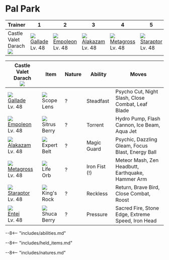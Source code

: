 # Pal Park

Trainer                            | 1                               | 2                                | 3                                | 4                                 | 5                                 | 6
---                                | ---                             | ---                              | ---                              | ---                               | ---                               | ---
Castle Valet Darach<br>![][darach] | ![][475]<br>[Gallade]<br>Lv. 48 | ![][395]<br>[Empoleon]<br>Lv. 48 | ![][065]<br>[Alakazam]<br>Lv. 48 | ![][376]<br>[Metagross]<br>Lv. 48 | ![][398]<br>[Staraptor]<br>Lv. 48 | ![][244]<br>[Entei]<br>Lv. 48

Castle Valet Darach<br>![][darach] | Item                              | Nature | Ability       | Moves
---                                | ---                               | ---    | ---           | ---
![][475]<br>[Gallade]<br>Lv. 48    | ![][scope-lens]<br>Scope Lens     | ?      | Steadfast     | Psycho Cut, Night Slash, Close Combat, Leaf Blade
![][395]<br>[Empoleon]<br>Lv. 48   | ![][sitrus-berry]<br>Sitrus Berry | ?      | Torrent       | Hydro Pump, Flash Cannon, Ice Beam, Aqua Jet
![][065]<br>[Alakazam]<br>Lv. 48   | ![][expert-belt]<br>Expert Belt   | ?      | Magic Guard   | Psychic, Dazzling Gleam, Focus Blast, Energy Ball
![][376]<br>[Metagross]<br>Lv. 48  | ![][life-orb]<br>Life Orb         | ?      | Iron Fist (!) | Meteor Mash, Zen Headbutt, Earthquake, Hammer Arm
![][398]<br>[Staraptor]<br>Lv. 48  | ![][kings-rock]<br>King's Rock    | ?      | Reckless      | Return, Brave Bird, Close Combat, Roost
![][244]<br>[Entei]<br>Lv. 48      | ![][shuca-berry]<br>Shuca Berry   | ?      | Pressure      | Sacred Fire, Stone Edge, Extreme Speed, Iron Head

--8<-- "includes/abilities.md"

--8<-- "includes/held_items.md"

--8<-- "includes/natures.md"

[Alakazam]: ../../pokemon_changes/065/
[Entei]: ../../pokemon_changes/244/
[Metagross]: ../../pokemon_changes/376/
[Empoleon]: ../../pokemon_changes/395/
[Staraptor]: ../../pokemon_changes/398/
[Gallade]: ../../pokemon_changes/475/
[expert-belt]: ../img/items/expert-belt.png
[kings-rock]: ../img/items/kings-rock.png
[life-orb]: ../img/items/life-orb.png
[scope-lens]: ../img/items/scope-lens.png
[shuca-berry]: ../img/items/shuca-berry.png
[sitrus-berry]: ../img/items/sitrus-berry.png
[065]: ../img/pokemon/065.png
[244]: ../img/pokemon/244.png
[376]: ../img/pokemon/376.png
[395]: ../img/pokemon/395.png
[398]: ../img/pokemon/398.png
[475]: ../img/pokemon/475.png
[darach]: ../img/trainer/darach.png
